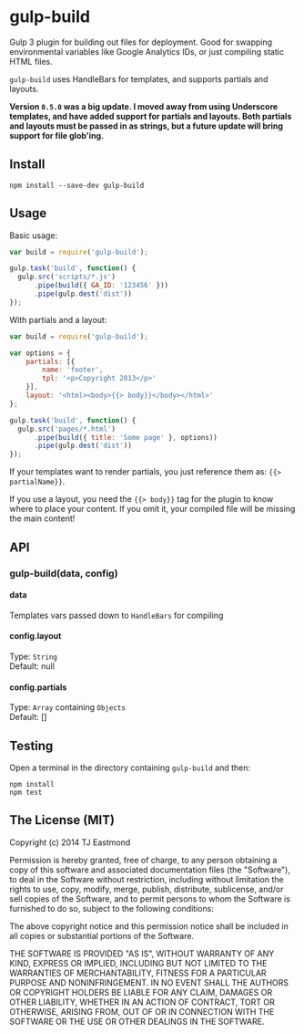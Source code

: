 # gulp-build

Gulp 3 plugin for building out files for deployment. Good for swapping environmental variables like Google Analytics IDs, or just compiling static HTML files.

`gulp-build` uses HandleBars for templates, and supports partials and layouts.

**Version `0.5.0` was a big update. I moved away from using Underscore templates, and have added support for partials and layouts. Both partials and layouts must be passed in as strings, but a future update will bring support for file glob'ing.**

## Install

```shell
npm install --save-dev gulp-build
```

## Usage

Basic usage:

```javascript
var build = require('gulp-build');

gulp.task('build', function() {
  gulp.src('scripts/*.js')
      .pipe(build({ GA_ID: '123456' }))
      .pipe(gulp.dest('dist'))
});
```

With partials and a layout:

```javascript
var build = require('gulp-build');

var options = {
	partials: [{
		name: 'footer',
		tpl: '<p>Copyright 2013</p>'
	}],
	layout: '<html><body>{{> body}}</body></html>'
};

gulp.task('build', function() {
  gulp.src('pages/*.html')
      .pipe(build({ title: 'Some page' }, options))
      .pipe(gulp.dest('dist'))
});

```

If your templates want to render partials, you just reference them as: `{{> partialName}}`.

If you use a layout, you need the `{{> body}}` tag for the plugin to know where to place your content. If you omit it, your compiled file will be missing the main content!


## API

### gulp-build(data, config)

#### data
Templates vars passed down to `HandleBars` for compiling

#### config.layout
Type: `String`<br />
Default: null

#### config.partials
Type: `Array` containing `Objects`<br />
Default: []

## Testing

Open a terminal in the directory containing `gulp-build` and then:

```shell
npm install
npm test
```

## The License (MIT)
Copyright (c) 2014 TJ Eastmond

Permission is hereby granted, free of charge, to any person obtaining a copy of this software and associated documentation files (the "Software"), to deal in the Software without restriction, including without limitation the rights to use, copy, modify, merge, publish, distribute, sublicense, and/or sell copies of the Software, and to permit persons to whom the Software is furnished to do so, subject to the following conditions:

The above copyright notice and this permission notice shall be included in all copies or substantial portions of the Software.

THE SOFTWARE IS PROVIDED "AS IS", WITHOUT WARRANTY OF ANY KIND, EXPRESS OR IMPLIED, INCLUDING BUT NOT LIMITED TO THE WARRANTIES OF MERCHANTABILITY, FITNESS FOR A PARTICULAR PURPOSE AND NONINFRINGEMENT. IN NO EVENT SHALL THE AUTHORS OR COPYRIGHT HOLDERS BE LIABLE FOR ANY CLAIM, DAMAGES OR OTHER LIABILITY, WHETHER IN AN ACTION OF CONTRACT, TORT OR OTHERWISE, ARISING FROM, OUT OF OR IN CONNECTION WITH THE SOFTWARE OR THE USE OR OTHER DEALINGS IN THE SOFTWARE.